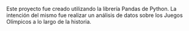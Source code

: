 Este proyecto fue creado utilizando la librería Pandas de Python. La intención del mismo fue realizar un análisis de datos sobre los Juegos Olímpicos a lo largo de la historia.
